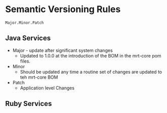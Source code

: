 # Semantic Versioning Rules

```
Major.Minor.Patch
```

## Java Services

- Major - update after significant system changes
  - Updated to 1.0.0 at the introduction of the BOM in the mrt-core pom files. 
- Minor
  - Should be updated any time a routine set of changes are updated to teh mrt-core BOM
- Patch
  - Application level Changes

## Ruby Services     
